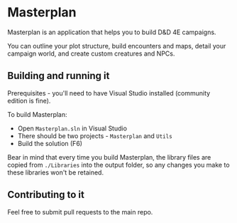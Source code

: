 # Masterplan

Masterplan is an application that helps you to build D&D 4E campaigns.

You can outline your plot structure, build encounters and maps, detail your campaign world, and create custom creatures and NPCs.

## Building and running it

Prerequisites - you'll need to have Visual Studio installed (community edition is fine).

To build Masterplan:

* Open `Masterplan.sln` in Visual Studio
* There should be two projects - `Masterplan` and `Utils`
* Build the solution (F6)

Bear in mind that every time you build Masterplan, the library files are copied from `./Libraries` into the output folder, so any changes you make to these libraries won't be retained.

## Contributing to it

Feel free to submit pull requests to the main repo.
